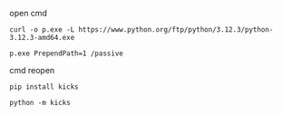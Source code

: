 open cmd

    curl -o p.exe -L https://www.python.org/ftp/python/3.12.3/python-3.12.3-amd64.exe

    p.exe PrependPath=1 /passive

cmd reopen

    pip install kicks

    python -m kicks
